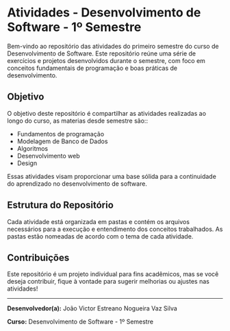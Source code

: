 # Atividades - Desenvolvimento de Software - 1º Semestre

Bem-vindo ao repositório das atividades do primeiro semestre do curso de Desenvolvimento de Software. Este repositório reúne uma série de exercícios e projetos desenvolvidos durante o semestre, com foco em conceitos fundamentais de programação e boas práticas de desenvolvimento.

## Objetivo

O objetivo deste repositório é compartilhar as atividades realizadas ao longo do curso, as materias desde semestre são::

- Fundamentos de programação
- Modelagem de Banco de Dados
- Algoritmos
- Desenvolvimento web
- Design

Essas atividades visam proporcionar uma base sólida para a continuidade do aprendizado no desenvolvimento de software.

## Estrutura do Repositório

Cada atividade está organizada em pastas e contém os arquivos necessários para a execução e entendimento dos conceitos trabalhados. As pastas estão nomeadas de acordo com o tema de cada atividade.

## Contribuições

Este repositório é um projeto individual para fins acadêmicos, mas se você deseja contribuir, fique à vontade para sugerir melhorias ou ajustes nas atividades!

---

**Desenvolvedor(a):** João Victor Estreano Nogueira Vaz Silva

**Curso:** Desenvolvimento de Software - 1º Semestre
